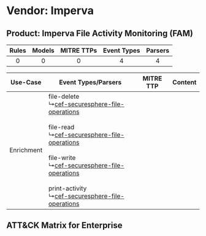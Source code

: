 Vendor: Imperva
===============
Product: Imperva File Activity Monitoring (FAM)
-----------------------------------------------
| Rules | Models | MITRE TTPs | Event Types | Parsers |
|:-----:|:------:|:----------:|:-----------:|:-------:|
|   0   |   0    |     0      |      4      |    4    |

|  Use-Case  | Event Types/Parsers    | MITRE TTP | Content    |
|:----------:| ---- | --------- | ---- |
| Enrichment |  file-delete<br> ↳[cef-securesphere-file-operations](Ps/pC_cefsecurespherefileoperations.md)<br><br> file-read<br> ↳[cef-securesphere-file-operations](Ps/pC_cefsecurespherefileoperations.md)<br><br> file-write<br> ↳[cef-securesphere-file-operations](Ps/pC_cefsecurespherefileoperations.md)<br><br> print-activity<br> ↳[cef-securesphere-file-operations](Ps/pC_cefsecurespherefileoperations.md)<br> |    | [](RM/r_m_imperva_imperva_file_activity_monitoring_(fam)_Enrichment.md) |

ATT&CK Matrix for Enterprise
----------------------------
